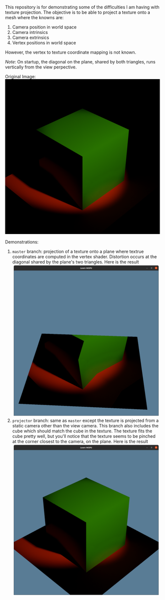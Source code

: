 This repository is for demonstrating some of the difficulties I am having with
texture projection.  The objective is to be able to project a texture onto a
mesh where the knowns are:

1. Camera position in world space
1. Camera intrinsics
1. Camera extrinsics
1. Vertex positions in world space

However, the vertex to texture coordinate mapping is not known.

_Note_: On startup, the diagonal on the plane,
shared by both triangles, runs vertically from the view perpective.

Original Image:
![result](https://github.com/ExpertOfNil/image-projection/blob/master/res/image_projection_test_square.png)

Demonstrations:
1. `master` branch: projection of a texture onto a plane where textrue
coordinates are computed in the vertex shader.  Distortion occurs at the
diagonal shared by the plane's two triangles.  Here is the result
![result](https://github.com/ExpertOfNil/image-projection/blob/master/res/result.png)
2. `projector` branch: same as `master` except the texture is projected from
a static camera other than the view camera.  This branch also includes the cube
which should match the cube in the texture.  The texture fits the cube pretty
well, but you'll notice that the texture seems to be pinched at the corner
closest to the camera, on the plane. Here is the result
![result](https://github.com/ExpertOfNil/image-projection/blob/master/res/proj_result.png)
